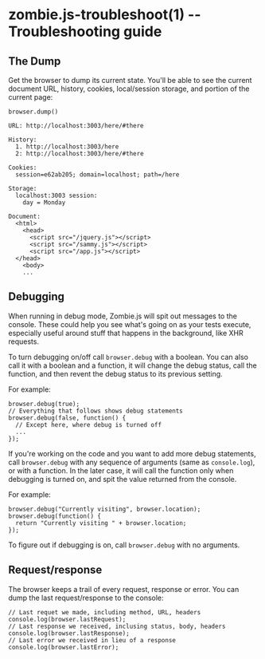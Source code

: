 zombie.js-troubleshoot(1) -- Troubleshooting guide
==================================================


## The Dump

Get the browser to dump its current state.  You'll be able to see the
current document URL, history, cookies, local/session storage, and
portion of the current page:

    browser.dump()

    URL: http://localhost:3003/here/#there

    History:
      1. http://localhost:3003/here
      2: http://localhost:3003/here/#there

    Cookies:
      session=e62ab205; domain=localhost; path=/here

    Storage:
      localhost:3003 session:
        day = Monday

    Document:
      <html>
        <head>
          <script src="/jquery.js"></script>
          <script src="/sammy.js"></script>
          <script src="/app.js"></script>
      </head>
        <body>
        ...


## Debugging

When running in debug mode, Zombie.js will spit out messages to the
console.  These could help you see what's going on as your tests
execute, especially useful around stuff that happens in the background,
like XHR requests.

To turn debugging on/off call `browser.debug` with a boolean.  You can
also call it with a boolean and a function, it will change the debug
status, call the function, and then revent the debug status to its
previous setting.

For example:

    browser.debug(true);
    // Everything that follows shows debug statements
    browser.debug(false, function() {
      // Except here, where debug is turned off
      ...
    });

If you're working on the code and you want to add more debug statements,
call `browser.debug` with any sequence of arguments (same as
`console.log`), or with a function.  In the later case, it will call the
function only when debugging is turned on, and spit the value returned
from the console.

For example:

    browser.debug("Currently visiting", browser.location);
    browser.debug(function() {
      return "Currently visiting " + browser.location;
    });

To figure out if debugging is on, call `browser.debug` with no
arguments.


## Request/response

The browser keeps a trail of every request, response or error.  You can
dump the last request/response to the console:

    // Last requet we made, including method, URL, headers
    console.log(browser.lastRequest);
    // Last response we received, inclusing status, body, headers
    console.log(browser.lastResponse);
    // Last error we received in lieu of a response
    console.log(browser.lastError);

